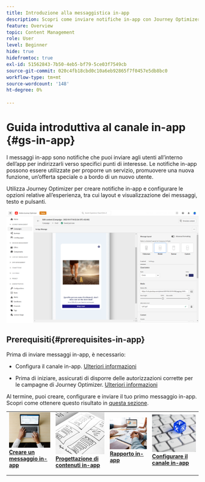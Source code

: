 ```yaml
---
title: Introduzione alla messaggistica in-app
description: Scopri come inviare notifiche in-app con Journey Optimizer
feature: Overview
topic: Content Management
role: User
level: Beginner
hide: true
hidefromtoc: true
exl-id: 51562843-7b50-4eb5-bf79-5ce03f7549cb
source-git-commit: 020c4fb18cbd0c10a6eb92865f7f0457e5db8bc0
workflow-type: tm+mt
source-wordcount: '148'
ht-degree: 0%

---
```


# Guida introduttiva al canale in-app {#gs-in-app}

I messaggi in-app sono notifiche che puoi inviare agli utenti all’interno dell’app per indirizzarli verso specifici punti di interesse. Le notifiche in-app possono essere utilizzate per proporre un servizio, promuovere una nuova funzione, un’offerta speciale o a bordo di un nuovo utente.

Utilizza Journey Optimizer per creare notifiche in-app e configurare le opzioni relative all’esperienza, tra cui layout e visualizzazione dei messaggi, testo e pulsanti.

![](assets/new-in-app.png)

## Prerequisiti{#prerequisites-in-app}

Prima di inviare messaggi in-app, è necessario:

* Configura il canale in-app. [Ulteriori informazioni](inapp-configuration.md)

* Prima di iniziare, assicurati di disporre delle autorizzazioni corrette per le campagne di Journey Optimizer. [Ulteriori informazioni](../campaigns/get-started-with-campaigns.md#campaign-prerequisites)

Al termine, puoi creare, configurare e inviare il tuo primo messaggio in-app. Scopri come ottenere questo risultato in [questa sezione](create-in-app.md).

<table style="table-layout:fixed"><tr style="border: 0;">
<td>
<a href="create-in-app.md">
<img alt="Lead" src="../assets/do-not-localize/inapp-create.jpeg">
</a>
<div><a href="create-in-app.md"><strong>Creare un messaggio in-app</strong>
</div>
<p>
</td>
<td>
<a href="design-in-app.md">
<img alt="Infrequente" src="../assets/do-not-localize/inapp-design.jpg">
</a>
<div>
<a href="design-in-app.md"><strong>Progettazione di contenuti in-app</strong></a>
</div>
<p></td>
<td>
<a href="inapp-report.md">
<img alt="Convalida" src="../assets/do-not-localize/inapp-report.jpg">
</a>
<div>
<a href="inapp-report.md"><strong>Rapporto in-app</strong></a>
</div>
<p>
</td>
<td>
<a href="inapp-configuration.md">
<img alt="Convalida" src="../assets/do-not-localize/inapp-config.jpg">
</a>
<div>
<a href="inapp-configuration.md"><strong>Configurare il canale in-app</strong></a>
</div>
<p>
</td>
</tr></table>
